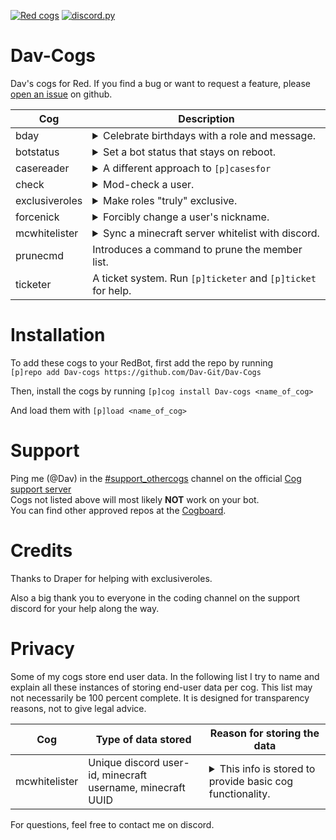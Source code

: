 [![Red cogs](https://img.shields.io/badge/Red--DiscordBot-cogs-red.svg)](https://github.com/Cog-Creators/Red-DiscordBot/tree/V3/develop)
[![discord.py](https://img.shields.io/badge/discord-py-blue.svg)](https://github.com/Rapptz/discord.py)

# Dav-Cogs

Dav's cogs for Red. If you find a bug or want to request a feature, please [open an issue](https://github.com/Dav-Git/Dav-Cogs/issues/new) on github.

| Cog | Description |
| --- | ----------- |
| bday | <details><summary>Celebrate birthdays with a role and message.</summary>Set a birthday role and assign it to your members using a command. In combination with [Sinbad's scheduler](https://github.com/TrustyJAID/SinbadCogs) you can even automate the removal of the birthday role.</details> |
| botstatus | <details><summary>Set a bot status that stays on reboot.</summary>This cog will save your bot status settings (if you use the dedicated command) and apply them on bot startup or reboot.</details> |
| casereader | <details><summary>A different approach to ``[p]casesfor``</summary>For some users it might be inconvenient to have to click through a menu of cases when using the ``[p]casesfor`` command. Casereader sends a list of all cases linked to a user when the ``[p]read`` command is used.</details> |
| check | <details><summary>Mod-check a user.</summary>The ``[p]check`` command calls the commands ``[p]userinfo``, ``[p]read`` (if [casereader](https://github.com/Dav-Git/Dav-Cogs) is installed), ``[p]warnings`` (if casereader is not installed) and ``[p]listflag`` (if [flag](https://github.com/bobloy/Fox-V3/) is installed).</details> |
| exclusiveroles | <details><summary>Make roles "truly" exclusive.</summary>Allows you to set 2 roles exclusive to each other. That way, when a user is being assigned a new role, the old role which is exclusive with the new role will be removed.</details> |
| forcenick | <details><summary>Forcibly change a user's nickname.</summary>Comes with the option of creating a modlog entry for these changes.</details> |
| mcwhitelister | <details><summary>Sync a minecraft server whitelist with discord.</summary>Members of your discord can add themselves to the whitelist by running ``[p]whitelister add <minecraft_name>``. When they leave the discord their whitelist is automatically removed. Make sure that you add a ``/`` or ``\`` (depending on your OS) to the end of the path to your minecraft server.</details> |
| prunecmd | Introduces a command to prune the member list. |
| ticketer | A ticket system. Run ``[p]ticketer`` and ``[p]ticket`` for help. | 

# Installation

To add these cogs to your RedBot, first add the repo by running\
`[p]repo add Dav-cogs https://github.com/Dav-Git/Dav-Cogs`

Then, install the cogs by running `[p]cog install Dav-cogs <name_of_cog>`

And load them with `[p]load <name_of_cog>`

# Support

Ping me (@Dav) in the [#support_othercogs](https://discordapp.com/channels/240154543684321280/240212783503900673) channel on the official [Cog support server](https://discord.gg/GET4DVk)\
Cogs not listed above will most likely **NOT** work on your bot.\
You can find other approved repos at the [Cogboard](https://cogboard.red/t/approved-repositories/210).

# Credits

Thanks to Draper for helping with exclusiveroles.

Also a big thank you to everyone in the coding channel on the support discord for your help along the way.

# Privacy

Some of my cogs store end user data. In the following list I try to name and explain all these instances of storing end-user data per cog. This list may not necessarily be 100 percent complete. It is designed for transparency reasons, not to give legal advice.

| Cog | Type of data stored | Reason for storing the data |
| --- | ------------------- | --------------------------- |
| mcwhitelister | Unique discord user-id, minecraft username, minecraft UUID | <details><summary>This info is stored to provide basic cog functionality.</summary><br/> Discord-ID: This info is stored to be able to remove a user's whitelist when they leave the discord server.<br/>Minecraft username: This info is stored to be able to provide a list of currently whitelisted users.<br/>Minecraft UUID: This info is stored to add and remove the user from the minecraft server's whitelist file.</details> |

For questions, feel free to contact me on discord.